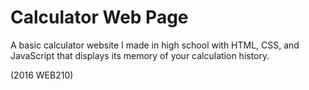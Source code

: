 # Calculator Web Page
A basic calculator website I made in high school with HTML, CSS, and JavaScript that displays its memory of your calculation history.

(2016 WEB210)
